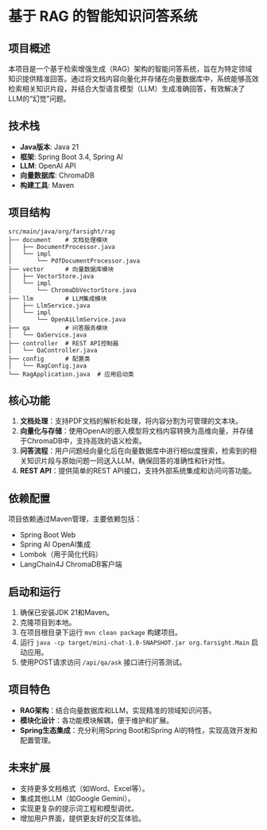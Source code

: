 # 基于 RAG 的智能知识问答系统

## 项目概述

本项目是一个基于检索增强生成（RAG）架构的智能问答系统，旨在为特定领域知识提供精准回答。通过将文档内容向量化并存储在向量数据库中，系统能够高效检索相关知识片段，并结合大型语言模型（LLM）生成准确回答，有效解决了LLM的“幻觉”问题。

## 技术栈

- **Java版本**: Java 21
- **框架**: Spring Boot 3.4, Spring AI
- **LLM**: OpenAI API
- **向量数据库**: ChromaDB
- **构建工具**: Maven

## 项目结构

```
src/main/java/org/farsight/rag
├── document    # 文档处理模块
│   ├── DocumentProcessor.java
│   └── impl
│       └── PdfDocumentProcessor.java
├── vector      # 向量数据库模块
│   ├── VectorStore.java
│   └── impl
│       └── ChromaDbVectorStore.java
├── llm         # LLM集成模块
│   ├── LlmService.java
│   └── impl
│       └── OpenAiLlmService.java
├── qa          # 问答服务模块
│   └── QaService.java
├── controller  # REST API控制器
│   └── QaController.java
├── config      # 配置类
│   └── RagConfig.java
└── RagApplication.java  # 应用启动类
```

## 核心功能

1. **文档处理**：支持PDF文档的解析和处理，将内容分割为可管理的文本块。
2. **向量化与存储**：使用OpenAI的嵌入模型将文档内容转换为高维向量，并存储于ChromaDB中，支持高效的语义检索。
3. **问答流程**：用户问题经向量化后在向量数据库中进行相似度搜索，检索到的相关知识片段与原始问题一同送入LLM，确保回答的准确性和针对性。
4. **REST API**：提供简单的REST API接口，支持外部系统集成和访问问答功能。

## 依赖配置

项目依赖通过Maven管理，主要依赖包括：

- Spring Boot Web
- Spring AI OpenAI集成
- Lombok（用于简化代码）
- LangChain4J ChromaDB客户端

## 启动和运行

1. 确保已安装JDK 21和Maven。
2. 克隆项目到本地。
3. 在项目根目录下运行 `mvn clean package` 构建项目。
4. 运行 `java -cp target/mini-chat-1.0-SNAPSHOT.jar org.farsight.Main` 启动应用。
5. 使用POST请求访问 `/api/qa/ask` 接口进行问答测试。

## 项目特色

- **RAG架构**：结合向量数据库和LLM，实现精准的领域知识问答。
- **模块化设计**：各功能模块解耦，便于维护和扩展。
- **Spring生态集成**：充分利用Spring Boot和Spring AI的特性，实现高效开发和配置管理。

## 未来扩展

- 支持更多文档格式（如Word、Excel等）。
- 集成其他LLM（如Google Gemini）。
- 实现更复杂的提示词工程和模型调优。
- 增加用户界面，提供更友好的交互体验。